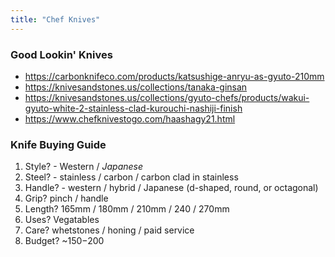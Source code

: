 ```yaml
---
title: "Chef Knives"
---
```




### Good Lookin' Knives

* https://carbonknifeco.com/products/katsushige-anryu-as-gyuto-210mm
* https://knivesandstones.us/collections/tanaka-ginsan
* https://knivesandstones.us/collections/gyuto-chefs/products/wakui-gyuto-white-2-stainless-clad-kurouchi-nashiji-finish
* https://www.chefknivestogo.com/haashagy21.html

### Knife Buying Guide


1. Style? - Western / *Japanese*
2. Steel? - stainless / carbon / carbon clad in stainless
3. Handle? - western / hybrid / Japanese (d-shaped, round, or octagonal)
4. Grip? pinch / handle
5. Length? 165mm / 180mm / 210mm / 240 / 270mm
6. Uses? Vegatables
7. Care? whetstones / honing / paid service
8. Budget? ~$150-$200

